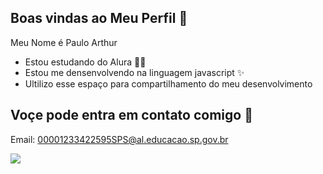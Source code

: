  ## Boas vindas ao Meu Perfil 💚

 Meu Nome é Paulo Arthur

 - Estou estudando do Alura 👨‍💻
 - Estou me densenvolvendo na linguagem javascript ✨
 - Ultilizo esse espaço para compartilhamento do meu desenvolvimento

 ## Voçe pode entra em contato comigo 📲
  Email: 00001233422595SPS@al.educacao.sp.gov.br 

  ![](https://media1.tenor.com/m/aPgTU-Z9j1MAAAAd/funny-dogs-cute.gif)
 
 
 
